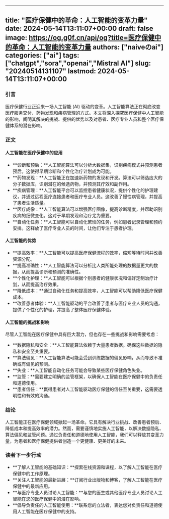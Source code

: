 
---
title: "医疗保健中的革命：人工智能的变革力量"
date: 2024-05-14T13:11:07+00:00
draft: false
image: https://og.g0f.cn/api/og?title=医疗保健中的革命：人工智能的变革力量
authors: ["naiveのai"]
categories: ["ai"]
tags: ["chatgpt","sora","openai","Mistral AI"]
slug: "20240514131107"
lastmod: 2024-05-14T13:11:07+00:00
---
### 引言

医疗保健行业正迎来一场人工智能 (AI) 驱动的变革。人工智能算法正在彻底改变医疗服务交付、药物发现和疾病管理的方式。本文将深入探究医疗保健中人工智能的影响，阐明其解决的挑战、提供的优势以及对患者、医疗专业人员和整个医疗保健体系的潜在影响。

### 正文

#### 人工智能在医疗保健中的应用

* **诊断和预后：**人工智能算法可以分析大数据集，识别疾病模式并预测患者预后。这使得早期诊断和个性化治疗计划成为可能。
* **药物发现：**人工智能正在加速新药物的发现和开发。算法可以筛选庞大的分子数据库，识别潜在的候选药物，并预测其疗效和副作用。
* **疾病管理：**人工智能平台可以监控患者健康状况，提供个性化的护理建议，并通过远程医疗连接患者和医疗专业人员。这改善了慢性病管理，并提高了患者生活质量。
* **医疗成像：**人工智能算法可以增强医疗图像，提高诊断精度，并帮助识别疾病的细微变化。这对于早期发现和治疗尤为重要。
* **自动化任务：**人工智能可以自动化繁琐的任务，例如患者记录管理和预约安排。这释放了医疗专业人员的时间，让他们专注于患者护理。

#### 人工智能的优势

* **提高效率：**人工智能可以提高医疗保健流程的效率，缩短等待时间并改善资源分配。
* **提高准确性：**人工智能算法可以分析比人类所能处理的数据量更大的数据，从而提高诊断和预测的准确性。
* **个性化护理：**人工智能可以根据个别患者的健康状况和偏好定制治疗计划，从而提高治疗效果。
* **降低成本：**通过自动化任务和提高效率，人工智能可以帮助降低医疗保健成本。
* **改善患者体验：**人工智能驱动的平台改善了患者与医疗专业人员的沟通，提供了个性化的护理，并提高了整体医疗保健体验。

#### 人工智能的挑战和影响

尽管人工智能在医疗保健中具有巨大潜力，但也存在一些挑战和影响需要考虑：

* **数据隐私和安全：**人工智能算法依赖于大量患者数据。确保这些数据的隐私和安全至关重要。
* **算法偏见：**人工智能算法可能会受到训练数据的偏见影响，从而导致不准确或有偏见的预测。
* **失业：**人工智能自动化任务可能会导致某些医疗保健角色失业。
* **监管：**需要建立明确的监管框架，以确保人工智能在医疗保健中的负责任和道德使用。
* **患者信任：**赢得患者对人工智能驱动医疗保健的信任至关重要，这需要透明性和有效的沟通。

### 结论

人工智能正在医疗保健领域掀起一场革命。它具有解决行业挑战、改善患者预后、降低成本和提高效率的潜力。然而，需要谨慎地实施人工智能，以解决数据隐私、算法偏见和监管问题。通过负责任和道德地使用人工智能，我们可以释放其变革力量，为患者和医疗保健提供者创造一个更健康、更美好的未来。

### 读者下一步行动

* **了解人工智能的基础知识：**探索在线资源和课程，以了解人工智能在医疗保健中的工作原理。
* **关注人工智能的最新进展：**订阅行业出版物和博客，了解人工智能在医疗保健中的最新应用。
* **与医疗专业人员讨论人工智能：**与您的医生或其他医疗专业人员讨论人工智能在您的医疗保健中的潜在影响。
* **倡导负责任的人工智能使用：**联系您的立法者，表达您对负责任和道德使用人工智能在医疗保健中的支持。